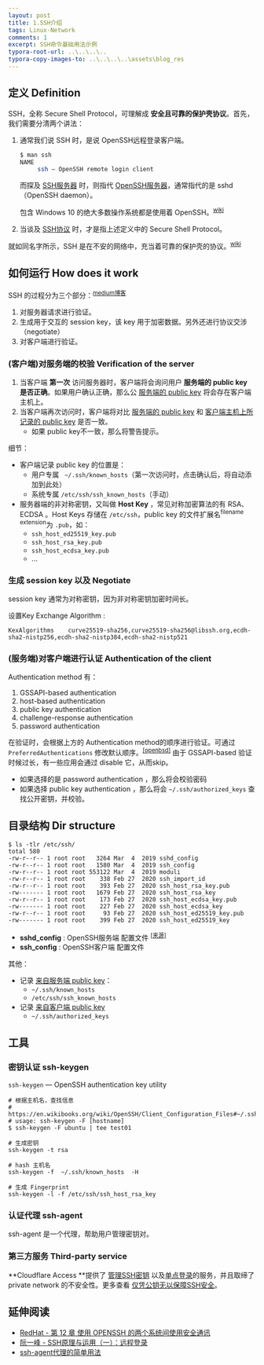 ```yaml
---
layout: post
title: 1.SSH介绍
tags: Linux-Network
comments: 1
excerpt: SSH命令基础用法示例
typora-root-url: ..\..\..\..
typora-copy-images-to: ..\..\..\..\assets\blog_res
---
```


## 定义 Definition

SSH，全称 Secure Shell Protocol，可理解成 **安全且可靠的保护壳协议**。首先，我们需要分清两个讲法：

1. 通常我们说 SSH 时，是说 OpenSSH远程登录客户端。

   ```bash
   $ man ssh
   NAME
        ssh — OpenSSH remote login client
   ```

   而探及 <u>SSH服务器</u> 时，则指代 <u>OpenSSH服务器</u>，通常指代的是 sshd（OpenSSH daemon）。

   包含 Windows 10 的绝大多数操作系统都是使用着 OpenSSH。<sup>[wiki](https://zh.wikipedia.org/wiki/Secure_Shell#OpenSSH%E5%92%8COSSH)</sup>

2. 当谈及 <u>SSH协议</u> 时，才是指上述定义中的 Secure Shell Protocol。

就如同名字所示，SSH 是在不安的网络中，充当着可靠的保护壳的协议。<sup>[wiki](https://en.wikipedia.org/wiki/Secure_Shell_Protocol)</sup>

## 如何运行 How does it work

SSH 的过程分为三个部分：<sup>[medium博客](https://medium.com/@Magical_Mudit/understanding-ssh-workflow-66a0e8d4bf65)</sup>

1. 对服务器请求进行验证。
2. 生成用于交互的 session key，该 key 用于加密数据。另外还进行协议交涉（negotiate）
3. 对客户端进行验证。

### (客户端)对服务端的校验 Verification of the server

1. 当客户端 **第一次** 访问服务器时，客户端将会询问用户 **服务端的 public key 是否正确**。如果用户确认正确，那么公 <u>服务端的 public key</u> 将会存在客户端主机上。
2. 当客户端再次访问时，客户端将对比 <u>服务端的 public key</u> 和 <u>客户端主机上所记录的 public key</u> 是否一致。
   - 如果 public key不一致，那么将警告提示。

细节：

- 客户端记录 public key 的位置是：
  - 用户专属 ` ~/.ssh/known_hosts`（第一次访问时，点击确认后，将自动添加到此处）
  - 系统专属 `/etc/ssh/ssh_known_hosts`（手动）
- 服务器端的非对称密钥，又叫做 **Host Key** ，常见对称加密算法的有 RSA、ECDSA 。Host Keys 存储在 `/etc/ssh`，public key 的文件扩展名<sup>filename extension</sup>为 `.pub`，如：
  - `ssh_host_ed25519_key.pub`
  - `ssh_host_rsa_key.pub`
  - `ssh_host_ecdsa_key.pub`
  - ...

### 生成 session key 以及 Negotiate

session key 通常为对称密钥，因为非对称密钥加密时间长。

设置Key Exchange Algorithm : 

```properties
KexAlgorithms    curve25519-sha256,curve25519-sha256@libssh.org,ecdh-sha2-nistp256,ecdh-sha2-nistp384,ecdh-sha2-nistp521
```

### (服务端)对客户端进行认证 Authentication of the client 

 Authentication method 有：

1. GSSAPI-based authentication 
2. host-based authentication
3. public key authentication
4. challenge-response authentication
5. password authentication

在验证时，会根据上方的 Authentication  method的顺序进行验证。可通过 `PreferredAuthentications` 修改默认顺序。<sup>[[openbsd]](http://man.openbsd.org/ssh.1#AUTHENTICATION)</sup> 由于 GSSAPI-based 验证时候过长，有一些应用会通过 disable 它，从而skip。

- 如果选择的是 password authentication ，那么将会校验密码
- 如果选择 public key authentication ，那么将会 `~/.ssh/authorized_keys` 查找公开密钥，并校验。

## 目录结构 Dir structure

```shell
$ ls -tlr /etc/ssh/ 
total 580
-rw-r--r-- 1 root root   3264 Mar  4  2019 sshd_config
-rw-r--r-- 1 root root   1580 Mar  4  2019 ssh_config
-rw-r--r-- 1 root root 553122 Mar  4  2019 moduli
-rw-r--r-- 1 root root    338 Feb 27  2020 ssh_import_id
-rw-r--r-- 1 root root    393 Feb 27  2020 ssh_host_rsa_key.pub
-rw------- 1 root root   1679 Feb 27  2020 ssh_host_rsa_key
-rw-r--r-- 1 root root    173 Feb 27  2020 ssh_host_ecdsa_key.pub
-rw------- 1 root root    227 Feb 27  2020 ssh_host_ecdsa_key
-rw-r--r-- 1 root root     93 Feb 27  2020 ssh_host_ed25519_key.pub
-rw------- 1 root root    399 Feb 27  2020 ssh_host_ed25519_key
```

- **sshd_config** : OpenSSH服务端 配置文件 <sup>[[来源]](https://linux.die.net/man/5/sshd_config)</sup> 
- **ssh_config** : OpenSSH客户端 配置文件

其他：

- 记录 <u>来自服务端 public key</u>：
  - `~/.ssh/known_hosts` 
  -  `/etc/ssh/ssh_known_hosts`
- 记录 <u>来自客户端 public key</u>
  - `~/.ssh/authorized_keys`

## 工具

### 密钥认证 ssh-keygen

`ssh-keygen` — OpenSSH authentication key utility

```shell
# 根据主机名，查找信息
# https://en.wikibooks.org/wiki/OpenSSH/Client_Configuration_Files#~/.ssh/known_hosts
# usage: ssh-keygen -F [hostname] 
$ ssh-keygen -F ubuntu | tee test01

# 生成密钥
ssh-keygen -t rsa

# hash 主机名
ssh-keygen -f  ~/.ssh/known_hosts  -H 

# 生成 Fingerprint
ssh-keygen -l -f /etc/ssh/ssh_host_rsa_key
```

### 认证代理 ssh-agent

ssh-agent 是一个代理，帮助用户管理密钥对。

### 第三方服务 Third-party service

**Cloudflare Access **提供了 <u>管理SSH密钥</u> 以及<u>单点登录</u>的服务，并且取缔了 private network 的不安全性。更多查看 [仅凭公钥无以保障SSH安全](https://blog.cloudflare.com/zh-cn/public-keys-are-not-enough-for-ssh-security-zh-cn/)。



## 延伸阅读

- [RedHat - 第 12 章 使用 OPENSSH 的两个系统间使用安全通讯](https://access.redhat.com/documentation/zh-cn/red_hat_enterprise_linux/8/html/configuring_basic_system_settings/using-secure-communications-between-two-systems-with-openssh_configuring-basic-system-settings)
- [阮一峰 - SSH原理与运用（一）：远程登录](http://www.ruanyifeng.com/blog/2011/12/ssh_remote_login.html)
- [ssh-agent代理的简单用法](https://bbs.huaweicloud.com/blogs/118363)

